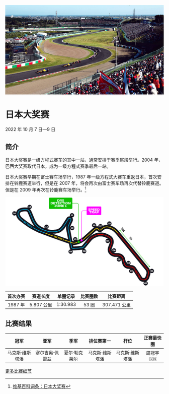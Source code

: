 ![日本大奖赛](/media/img/photos/jp.jpg)

# 日本大奖赛

2022 年 10 月 7 日—9 日

## 简介

日本大奖赛是一级方程式赛车的其中一站，通常安排于赛季尾段举行。2004 年，巴西大奖赛取代日本，成为一级方程式赛季最后一站。

日本大奖赛早期在富士赛车场举行，1987 年一级方程式大赛车重返日本，首次安排在铃鹿赛道举行，但是在 2007 年，将会再次由富士赛车场再次代替铃鹿赛道。但是在 2009 年再次在铃鹿赛车场举行。[^1]

![赛道图](../../media/img/circuits/jp-2022.png)

| 首次办赛 |  赛道长度  | 单圈记录 | 比赛圈数 |   比赛距离   |
| :------: | :--------: | :------: | :------: | :----------: |
| 1987 年  | 5.807 公里 | 1:30.983 |  53 圈   | 307.471 公里 |

## 比赛结果

|      冠军       |      亚军       |     季军      |   排位赛第一    |      杆位       | 正赛最快圈  |
| :-------------: | :-------------: | :-----------: | :-------------: | :-------------: | :---------: |
| 马克斯·维斯塔潘 | 塞尔吉奥·佩雷兹 | 夏尔·勒克莱尔 | 马克斯·维斯塔潘 | 马克斯·维斯塔潘 | 周冠宇 :cn: |

[更多比赛细节](https://www.formula1.com/en/racing/2022/Japan.html)

[^1]: [维基百科词条：日本大奖赛](https://zh.wikipedia.org/wiki/%E6%97%A5%E6%9C%AC%E5%A4%A7%E7%8D%8E%E8%B3%BD)
